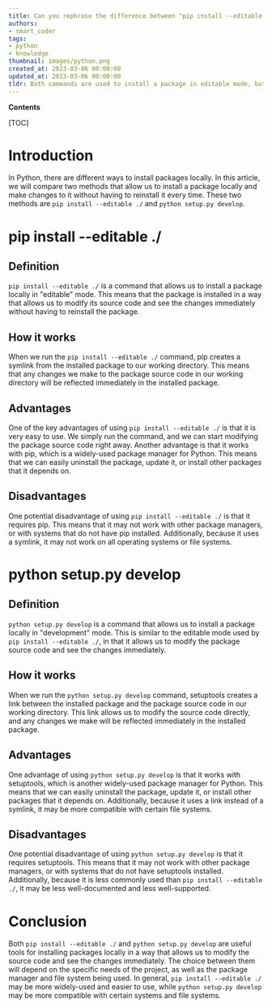 ```yaml
---
title: Can you rephrase the difference between "pip install --editable ./" and "python setup.py develop"?
authors:
- smart_coder
tags:
- python
- knowledge
thumbnail: images/python.png
created_at: 2023-03-06 00:00:00
updated_at: 2023-03-06 00:00:00
tldr: Both commands are used to install a package in editable mode, but `pip install --editable` is a more modern and recommended approach.
---
```


**Contents**

[TOC]

# Introduction

In Python, there are different ways to install packages locally. In this article, we will compare two methods that allow us to install a package locally and make changes to it without having to reinstall it every time. These two methods are `pip install --editable ./` and `python setup.py develop`.

# pip install --editable ./

## Definition

`pip install --editable ./` is a command that allows us to install a package locally in "editable" mode. This means that the package is installed in a way that allows us to modify its source code and see the changes immediately without having to reinstall the package.

## How it works

When we run the `pip install --editable ./` command, pip creates a symlink from the installed package to our working directory. This means that any changes we make to the package source code in our working directory will be reflected immediately in the installed package.

## Advantages

One of the key advantages of using `pip install --editable ./` is that it is very easy to use. We simply run the command, and we can start modifying the package source code right away. Another advantage is that it works with pip, which is a widely-used package manager for Python. This means that we can easily uninstall the package, update it, or install other packages that it depends on.

## Disadvantages

One potential disadvantage of using `pip install --editable ./` is that it requires pip. This means that it may not work with other package managers, or with systems that do not have pip installed. Additionally, because it uses a symlink, it may not work on all operating systems or file systems.

# python setup.py develop

## Definition

`python setup.py develop` is a command that allows us to install a package locally in "development" mode. This is similar to the editable mode used by `pip install --editable ./`, in that it allows us to modify the package source code and see the changes immediately.

## How it works

When we run the `python setup.py develop` command, setuptools creates a link between the installed package and the package source code in our working directory. This link allows us to modify the source code directly, and any changes we make will be reflected immediately in the installed package.

## Advantages

One advantage of using `python setup.py develop` is that it works with setuptools, which is another widely-used package manager for Python. This means that we can easily uninstall the package, update it, or install other packages that it depends on. Additionally, because it uses a link instead of a symlink, it may be more compatible with certain file systems.

## Disadvantages

One potential disadvantage of using `python setup.py develop` is that it requires setuptools. This means that it may not work with other package managers, or with systems that do not have setuptools installed. Additionally, because it is less commonly used than `pip install --editable ./`, it may be less well-documented and less well-supported.

# Conclusion

Both `pip install --editable ./` and `python setup.py develop` are useful tools for installing packages locally in a way that allows us to modify the source code and see the changes immediately. The choice between them will depend on the specific needs of the project, as well as the package manager and file system being used. In general, `pip install --editable ./` may be more widely-used and easier to use, while `python setup.py develop` may be more compatible with certain systems and file systems.
